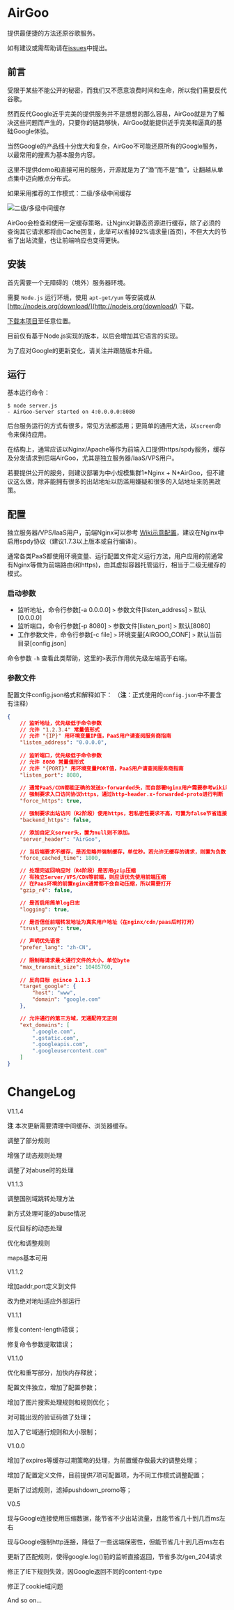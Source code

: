 # AirGoo

提供最便捷的方法还原谷歌服务。

如有建议或需帮助请在[issues](https://github.com/spance/AirGoo/issues)中提出。

## 前言

受限于某些不能公开的秘密，而我们又不愿意浪费时间和生命，所以我们需要反代谷歌。

然而反代Google近乎完美的提供服务并不是想想的那么容易，AirGoo就是为了解决这些问题而产生的，只要你的链路够快，AirGoo就能提供近乎完美和逼真的基础Google体验。

当然Google的产品线十分庞大和复杂，AirGoo不可能还原所有的Google服务，以最常用的搜素为基本服务内容。

这里不提供demo和直接可用的服务，开源就是为了“渔”而不是“鱼”，让翻越从单点集中迈向散点分布式。

如果采用推荐的工作模式：二级/多级中间缓存

![二级/多级中间缓存](https://i.imgur.com/nU5lCui.png)

AirGoo会检查和使用一定缓存策略，让Nginx对静态资源进行缓存，除了必须的查询其它请求都将由Cache回复，此举可以省掉92%请求量(首页)，不但大大的节省了出站流量，也让前端响应也变得更快。

## 安装

首先需要一个无障碍的（境外）服务器环境。

需要 `Node.js` 运行环境，使用 `apt-get/yum` 等安装或从 [http://nodejs.org/download/](http://nodejs.org/download/) 下载。

[下载本项目](https://github.com/spance/AirGoo/archive/master.zip)至任意位置。

目前仅有基于Node.js实现的版本，以后会增加其它语言的实现。

为了应对Google的更新变化，请关注并跟随版本升级。

## 运行

基本运行命令：

```
$ node server.js
- AirGoo-Server started on 4:0.0.0.0:8080
```

后台服务运行的方式有很多，常见方法都适用；更简单的通用大法，以`screen`命令来保持应用。

在结构上，通常应该以Nginx/Apache等作为前端入口提供https/spdy服务，缓存及分发请求到后端AirGoo，尤其是独立服务器/IaaS/VPS用户。

若要提供公开的服务，则建议部署为中小规模集群1\*Nginx + N\*AirGoo，但不建议这么做，除非能拥有很多的出站地址以防滥用嫌疑和很多的入站地址来防黑政策。

## 配置

独立服务器/VPS/IaaS用户，前端Nginx可以参考 [Wiki示意配置](https://github.com/spance/AirGoo/wiki)，建议在Nginx中启用spdy协议（建议1.7.3以上版本或自行编译）。

通常各类PaaS都使用环境变量、运行配置文件定义运行方法，用户应用的前通常有Nginx等做为前端路由(和https)，由其虚拟容器托管运行，相当于二级无缓存的模式。

### 启动参数

- 监听地址，命令行参数[-a 0.0.0.0] `>` 参数文件[listen_address] `>` 默认[0.0.0.0]
- 监听端口，命令行参数[-p 8080] `>` 参数文件[listen_port] `>` 默认[8080]
- 工作参数文件，命令行参数[-c file] `>` 环境变量[AIRGOO_CONF] `>` 默认当前目录[config.json]

命令参数 `-h` 查看此类帮助，这里的`>`表示作用优先级左端高于右端。

### 参数文件

配置文件config.json格式和解释如下： （**注**：正式使用的`config.json`中不要含有注释）

```json
{
    // 监听地址，优先级低于命令参数
    // 允许 "1.2.3.4" 常量值形式
    // 允许 "{IP}" 用环境变量IP值，PaaS用户请查阅服务商指南
    "listen_address": "0.0.0.0",
    
    // 监听端口，优先级低于命令参数
    // 允许 8080 常量值形式
    // 允许 "{PORT}" 用环境变量PORT值，PaaS用户请查阅服务商指南
    "listen_port": 8080,
    
	// 通常PaaS/CDN都能正确的发送x-forwarded头，而自部署Nginx用户需要参考wiki示意
	// 强制要求入口访问协议https，通过http-header.x-forwarded-proto进行判断
    "force_https": true,  

	// 强制要求出站访问（R2阶段）使用https，若私密性要求不高，可置为false节省连接时间
    "backend_https": false,  

	// 添加自定义server头，置为null则不添加。
    "server_header": "AirGoo",  

	// 当后端要求不缓存，是否忽略并强制缓存，单位秒。若允许无缓存的请求，则置为负数
    "force_cached_time": 1800,  

	// 处理完返回响应时（R4阶段）是否用gzip压缩
	// 有独立Server/VPS/CDN等前端，则应该优先使用前端压缩
	// 在Paas环境的前置nginx通常都不会自动压缩，所以需要打开
    "gzip_r4": false,  

	// 是否启用简单log日志
    "logging": true,  

	// 是否信任前端转发地址为真实用户地址（在nginx/cdn/paas后时打开）
    "trust_proxy": true,  

	// 声明优先语言
    "prefer_lang": "zh-CN",
    
	// 限制每请求最大通行文件的大小，单位byte
    "max_transmit_size": 10485760,  
    
    // 反向目标 @since 1.1.3
    "target_google": {
        "host": "www",
        "domain": "google.com"
    },

	// 允许通行的第三方域，无通配符无正则
    "ext_domains": [  
        ".google.com",
        ".gstatic.com",
        ".googleapis.com",
        ".googleusercontent.com"
    ]
}
```


# ChangeLog

V1.1.4

**注** 本次更新需要清理中间缓存、浏览器缓存。

调整了部分规则

增强了动态规则处理

调整了对abuse时的处理

V1.1.3

调整国别域跳转处理方法

新方式处理可能的abuse情况

反代目标的动态处理

优化和调整规则

maps基本可用

V1.1.2

增加addr,port定义到文件

改为绝对地址适应外部运行

V1.1.1

修复content-length错误；

修复命令参数提取错误；

V1.1.0

优化和重写部分，加快内存释放；

配置文件独立，增加了配置参数；

增加了图片搜索处理规则和规则优化；

对可能出现的验证码做了处理；

加入了它域通行规则和大小限制；


V1.0.0

增加了expires等缓存过期策略的处理，为前置缓存做最大的调整处理；

增加了配置定义文件，目前提供7项可配置项，为不同工作模式调整配置；

更新了过滤规则，滤掉pushdown_promo等；

V0.5

现与Google连接使用压缩数据，能节省不少出站流量，且能节省几十到几百ms左右

现与Google强制http连接，降低了一些远端保密性，但能节省几十到几百ms左右

更新了匹配规则，使得google.log()前的监听直接返回，节省多次/gen_204请求

修正了IE下规则失效，因Google返回不同的content-type

修正了cookie域问题

And so on...
